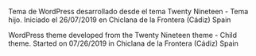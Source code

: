Tema de WordPress desarrollado desde el tema Twenty Nineteen - Tema hijo. Iniciado el 26/07/2019 en Chiclana de la Frontera (Cádiz) Spain

WordPress theme developed from the Twenty Nineteen theme - Child theme. Started on 07/26/2019 in Chiclana de la Frontera (Cádiz) Spain